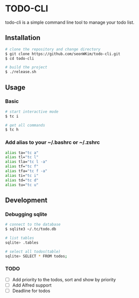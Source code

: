 # TODO-CLI 

todo-cli is a simple command line tool to manage your todo list. 

## Installation 

```bash
# clone the repository and change directory  
$ git clone https://github.com/seonWKim/todo-cli.git 
$ cd todo-cli 

# build the project 
$ ./release.sh
```
                    
## Usage 
                
### Basic 
```bash
# start interactive mode   
$ tc i 

# get all commands 
$ tc h 
``` 

### Add alias to your ~/.bashrc or ~/.zshrc 
```bash 
alias ta="tc a"
alias tl="tc l"
alias tla="tc l -a"
alias tf="tc f"
alias tfa="tc f -a"
alias ti="tc i"
alias td="tc d"
alias tu="tc u"
```

## Development 

### Debugging sqlite  
```bash
# connect to the database 
$ sqlite3 ~/.tc/todo.db

# list tables 
sqlite> .tables 

# select all todos(table)  
sqlite> SELECT * FROM todos;  
```

### TODO 
- [ ] Add priority to the todos, sort and show by priority
- [ ] Add Alfred support 
- [ ] Deadline for todos 
